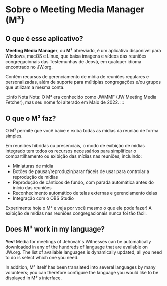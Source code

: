 # Sobre o Meeting Media Manager (M³)

## O que é esse aplicativo?

**Meeting Media Manager**, ou **M³** abreviado, é um aplicativo disponível para Windows, macOS e Linux, que baixa imagens e vídeos das reuniões congregacionais das Testemunhas de Jeová, em qualquer idioma encontrado no JW.org.

Contém recursos de gerenciamento de mídia de reuniões regulares e personalizadas, além de suporte para múltiplas congregações e/ou grupos que utilizam a mesma conta.

:::info Nota
Nota: O M³ era conhecido como JWMMF (JW Meeting Media Fetcher), mas seu nome foi alterado em Maio de 2022.
:::

## O que o M³ faz?

O M³ permite que você baixe e exiba todas as mídias da reunião de forma simples.

Em reuniões híbridas ou presenciais, o modo de exibição de mídias integrado tem todos os recursos necessários para simplificar o compartilhamento ou exibição das mídias nas reuniões, incluindo:

- Miniaturas de mídia
- Botões de pausar/reproduzir/parar fáceis de usar para controlar a reprodução de mídias
- Reprodução de cânticos de fundo, com parada automática antes do início das reuniões
- Reconhecimento automático de telas externas e gerenciamento delas
- Integração com o OBS Studio

<!-- As for fully **remote** congregation Zoom meetings, the inbuilt MP4 conversion feature in M³ enables you to share media files of all types easily, using Zoom's native MP4 sharing feature. -->

Experimente hoje o M³ e veja por você mesmo o que ele pode fazer! A exibição de mídias nas reuniões congregacionais nunca foi tão fácil.

## Does M³ work in my language?

**Yes!** Media for meetings of Jehovah's Witnesses can be automatically downloaded in any of the hundreds of language that are available on JW.org. The list of available languages is dynamically updated; all you need to do is select which one you need.

In addition, M³ itself has been translated into several languages by many volunteers; you can therefore configure the language you would like to be displayed in M³'s interface.
